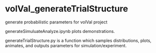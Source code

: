 # volVal_generateTrialStructure
generate probabilistic parameters for volVal project

generateSimuluateAnalyze.ipynb plots demonstrations.<br>

generateTrialStructure.py is a function which samples distributions, plots, animates, 
and outputs parameters for simulation/experiment.

